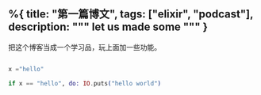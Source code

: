 %{
  title: "第一篇博文",
  tags: ["elixir", "podcast"],
  description: """
  let us made some
  """
}
---

把这个博客当成一个学习品，玩上面加一些功能。

``` elixir

x ="hello"

if x == "hello", do: IO.puts("hello world")


```